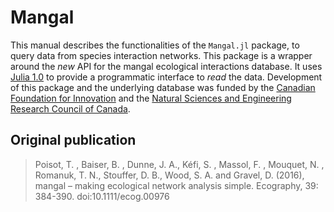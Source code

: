 # Mangal

This manual describes the functionalities of the `Mangal.jl` package, to query
data from species interaction networks. This package is a wrapper around the
*new* API for the mangal ecological interactions database. It uses [Julia
1.0](https://julialang.org/) to provide a programmatic interface to *read* the
data. Development of this package and the underlying database was funded by the
[Canadian Foundation for Innovation](https://www.innovation.ca/) and the
[Natural Sciences and Engineering Research Council of
Canada](http://www.nserc-crsng.gc.ca/).


## Original publication

> Poisot, T. , Baiser, B. , Dunne, J. A., Kéfi, S. , Massol, F. , Mouquet, N. ,
> Romanuk, T. N., Stouffer, D. B., Wood, S. A. and Gravel, D. (2016), mangal –
> making ecological network analysis simple. Ecography, 39: 384-390.
> doi:10.1111/ecog.00976
